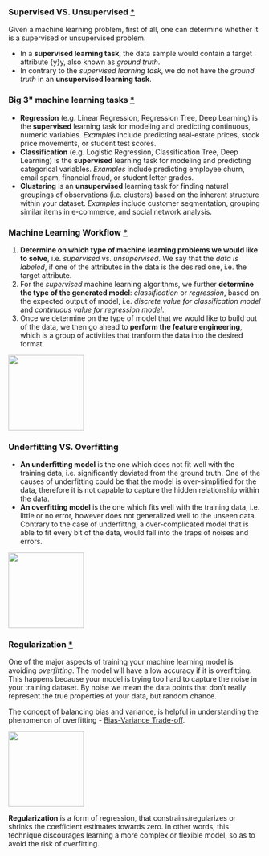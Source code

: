 ### Supervised VS. Unsupervised [\*](https://leetcode.com/explore/featured/card/machine-learning-101/287/what_is_ml/1620/)
Given a machine learning problem, first of all, one can determine whether it is a supervised or unsupervised problem.
- In a **supervised learning task**, the data sample would contain a target attribute {y}y, also known as *ground truth*.
- In contrary to the *supervised learning task*, we do not have the *ground truth* in an **unsupervised learning task**.


### Big 3" machine learning tasks [\*](https://elitedatascience.com/machine-learning-algorithms)
- **Regression** (e.g. Linear Regression, Regression Tree, Deep Learning) is the **supervised** learning task for modeling and predicting continuous, numeric variables. 
*Examples* include predicting real-estate prices, stock price movements, or student test scores.
- **Classification** (e.g. Logistic Regression, Classification Tree, Deep Learning) is the **supervised** learning task for modeling and predicting categorical variables. 
*Examples* include predicting employee churn, email spam, financial fraud, or student letter grades.
- **Clustering** is an **unsupervised** learning task for finding natural groupings of observations (i.e. clusters) based on the inherent structure within your dataset. 
*Examples* include customer segmentation, grouping similar items in e-commerce, and social network analysis.


### Machine Learning Workflow [\*](https://leetcode.com/explore/featured/card/machine-learning-101/281/how_to_ml/1624/)
1. **Determine on which type of machine learning problems we would like to solve**, i.e. *supervised* vs. *unsupervised*. We say that the *data is labeled*, if one of the attributes in the data is the desired one, i.e. the target attribute.
2. For the *supervised* machine learning algorithms, we further **determine the type of the generated model**: *classification* or *regression*, based on the expected output of model, i.e. *discrete value for classification model* and *continuous value for regression model*.
1. Once we determine on the type of model that we would like to build out of the data, we then go ahead to **perform the feature engineering**, which is a group of activities that tranform the data into the desired format.
<img src="https://github.com/agritsik/awesome-topics/blob/master/img/ml-workflow.gif" height="150px">

### Underfitting VS. Overfitting
- **An underfitting model** is the one which does not fit well with the training data, i.e. significantly deviated from the ground truth. One of the causes of underfitting could be that the model is over-simplified for the data, therefore it is not capable to capture the hidden relationship within the data.
- **An overfitting model** is the one which fits well with the training data, i.e. little or no error, however does not generalized well to the unseen data. Contrary to the case of underfittng, a over-complicated model that is able to fit every bit of the data, would fall into the traps of noises and errors.
<img src="https://github.com/agritsik/awesome-topics/blob/master/img/ml-overfitting.png" height="150px">


### Regularization [\*](https://towardsdatascience.com/regularization-in-machine-learning-76441ddcf99a)
One of the major aspects of training your machine learning model is avoiding *overfitting*. The model will have a low accuracy if it is overfitting. This happens because your model is trying too hard to capture the noise in your training dataset. By noise we mean the data points that don’t really represent the true properties of your data, but random chance.

The concept of balancing bias and variance, is helpful in understanding the phenomenon of overfitting - [Bias-Variance Trade-off](https://towardsdatascience.com/balancing-bias-and-variance-to-control-errors-in-machine-learning-16ced95724db). 


<img src="https://github.com/agritsik/awesome-topics/blob/master/img/ml-bias-variance.png" height="150px">

**Regularization** is a form of regression, that constrains/regularizes or shrinks the coefficient estimates towards zero. In other words, this technique discourages learning a more complex or flexible model, so as to avoid the risk of overfitting.
